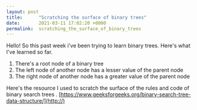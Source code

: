 ```yaml
---
layout: post
title:      "Scratching the surface of binary trees"
date:       2021-03-11 17:02:20 +0000
permalink:  scratching_the_surface_of_binary_trees
---
```



Hello! So this past week i've been trying to learn binary trees. Here's what I've learned so far.

1. There's a root node of a binary tree
2. The left node of another node has a lesser value of the parent node
3. The right node of another node has a greater value of the parent node

Here's the resource I used to scratch the surface of the rules and code of binary search trees . [https://www.geeksforgeeks.org/binary-search-tree-data-structure/](http://)
